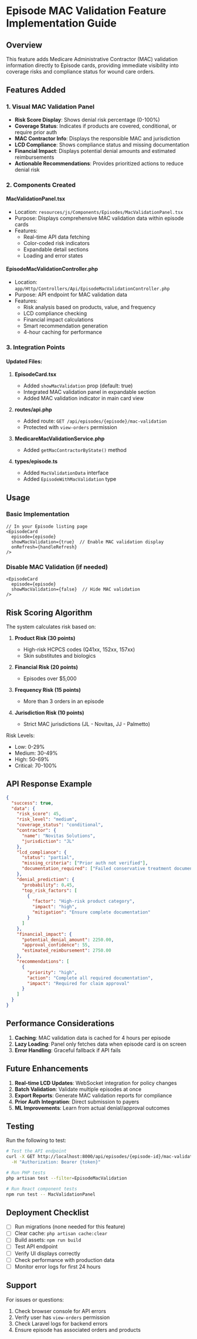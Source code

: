 # Episode MAC Validation Feature Implementation Guide

## Overview
This feature adds Medicare Administrative Contractor (MAC) validation information directly to Episode cards, providing immediate visibility into coverage risks and compliance status for wound care orders.

## Features Added

### 1. Visual MAC Validation Panel
- **Risk Score Display**: Shows denial risk percentage (0-100%)
- **Coverage Status**: Indicates if products are covered, conditional, or require prior auth
- **MAC Contractor Info**: Displays the responsible MAC and jurisdiction
- **LCD Compliance**: Shows compliance status and missing documentation
- **Financial Impact**: Displays potential denial amounts and estimated reimbursements
- **Actionable Recommendations**: Provides prioritized actions to reduce denial risk

### 2. Components Created

#### MacValidationPanel.tsx
- Location: `resources/js/Components/Episodes/MacValidationPanel.tsx`
- Purpose: Displays comprehensive MAC validation data within episode cards
- Features:
  - Real-time API data fetching
  - Color-coded risk indicators
  - Expandable detail sections
  - Loading and error states

#### EpisodeMacValidationController.php
- Location: `app/Http/Controllers/Api/EpisodeMacValidationController.php`
- Purpose: API endpoint for MAC validation data
- Features:
  - Risk analysis based on products, value, and frequency
  - LCD compliance checking
  - Financial impact calculations
  - Smart recommendation generation
  - 4-hour caching for performance

### 3. Integration Points

#### Updated Files:
1. **EpisodeCard.tsx**
   - Added `showMacValidation` prop (default: true)
   - Integrated MAC validation panel in expandable section
   - Added MAC validation indicator in main card view

2. **routes/api.php**
   - Added route: `GET /api/episodes/{episode}/mac-validation`
   - Protected with `view-orders` permission

3. **MedicareMacValidationService.php**
   - Added `getMacContractorByState()` method

4. **types/episode.ts**
   - Added `MacValidationData` interface
   - Added `EpisodeWithMacValidation` type

## Usage

### Basic Implementation
```tsx
// In your Episode listing page
<EpisodeCard 
  episode={episode}
  showMacValidation={true}  // Enable MAC validation display
  onRefresh={handleRefresh}
/>
```

### Disable MAC Validation (if needed)
```tsx
<EpisodeCard 
  episode={episode}
  showMacValidation={false}  // Hide MAC validation
/>
```

## Risk Scoring Algorithm

The system calculates risk based on:

1. **Product Risk (30 points)**
   - High-risk HCPCS codes (Q41xx, 152xx, 157xx)
   - Skin substitutes and biologics

2. **Financial Risk (20 points)**
   - Episodes over $5,000

3. **Frequency Risk (15 points)**
   - More than 3 orders in an episode

4. **Jurisdiction Risk (10 points)**
   - Strict MAC jurisdictions (JL - Novitas, JJ - Palmetto)

Risk Levels:
- Low: 0-29%
- Medium: 30-49%
- High: 50-69%
- Critical: 70-100%

## API Response Example

```json
{
  "success": true,
  "data": {
    "risk_score": 45,
    "risk_level": "medium",
    "coverage_status": "conditional",
    "contractor": {
      "name": "Novitas Solutions",
      "jurisdiction": "JL"
    },
    "lcd_compliance": {
      "status": "partial",
      "missing_criteria": ["Prior auth not verified"],
      "documentation_required": ["Failed conservative treatment documentation"]
    },
    "denial_prediction": {
      "probability": 0.45,
      "top_risk_factors": [
        {
          "factor": "High-risk product category",
          "impact": "high",
          "mitigation": "Ensure complete documentation"
        }
      ]
    },
    "financial_impact": {
      "potential_denial_amount": 2250.00,
      "approval_confidence": 55,
      "estimated_reimbursement": 2750.00
    },
    "recommendations": [
      {
        "priority": "high",
        "action": "Complete all required documentation",
        "impact": "Required for claim approval"
      }
    ]
  }
}
```

## Performance Considerations

1. **Caching**: MAC validation data is cached for 4 hours per episode
2. **Lazy Loading**: Panel only fetches data when episode card is on screen
3. **Error Handling**: Graceful fallback if API fails

## Future Enhancements

1. **Real-time LCD Updates**: WebSocket integration for policy changes
2. **Batch Validation**: Validate multiple episodes at once
3. **Export Reports**: Generate MAC validation reports for compliance
4. **Prior Auth Integration**: Direct submission to payers
5. **ML Improvements**: Learn from actual denial/approval outcomes

## Testing

Run the following to test:

```bash
# Test the API endpoint
curl -X GET http://localhost:8000/api/episodes/{episode-id}/mac-validation \
  -H "Authorization: Bearer {token}"

# Run PHP tests
php artisan test --filter=EpisodeMacValidation

# Run React component tests
npm run test -- MacValidationPanel
```

## Deployment Checklist

- [ ] Run migrations (none needed for this feature)
- [ ] Clear cache: `php artisan cache:clear`
- [ ] Build assets: `npm run build`
- [ ] Test API endpoint
- [ ] Verify UI displays correctly
- [ ] Check performance with production data
- [ ] Monitor error logs for first 24 hours

## Support

For issues or questions:
1. Check browser console for API errors
2. Verify user has `view-orders` permission
3. Check Laravel logs for backend errors
4. Ensure episode has associated orders and products
